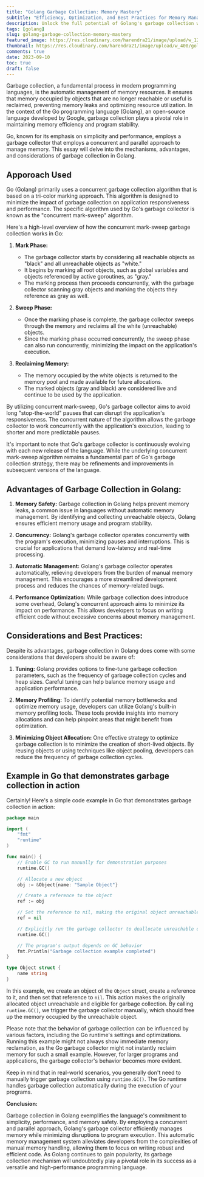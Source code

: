 ```yaml
---
title: "Golang Garbage Collection: Memory Mastery"
subtitle: "Efficiency, Optimization, and Best Practices for Memory Management in Go"
description: Unlock the full potential of Golang's garbage collection with our comprehensive guide. Discover essential techniques to optimize memory, enhance performance, and maintain program stability.
tags: [golang]
slug: golang-garbage-collection-memory-mastery
featured_image: https://res.cloudinary.com/harendra21/image/upload/w_1200/golangwithexample/garbage-collection_zw4vj7.png
thumbnail: https://res.cloudinary.com/harendra21/image/upload/w_400/golangwithexample/garbage-collection_zw4vj7.png
comments: true
date: 2023-09-10
toc: true
draft: false
---
```


Garbage collection, a fundamental process in modern programming languages, is the automatic management of memory resources. It ensures that memory occupied by objects that are no longer reachable or useful is reclaimed, preventing memory leaks and optimizing resource utilization. In the context of the Go programming language (Golang), an open-source language developed by Google, garbage collection plays a pivotal role in maintaining memory efficiency and program stability.

Go, known for its emphasis on simplicity and performance, employs a garbage collector that employs a concurrent and parallel approach to manage memory. This essay will delve into the mechanisms, advantages, and considerations of garbage collection in Golang.


## Apporoach Used

Go (Golang) primarily uses a concurrent garbage collection algorithm that is based on a tri-color marking approach. This algorithm is designed to minimize the impact of garbage collection on application responsiveness and performance. The specific algorithm used by Go's garbage collector is known as the "concurrent mark-sweep" algorithm.

Here's a high-level overview of how the concurrent mark-sweep garbage collection works in Go:

1.  **Mark Phase:**
    
    -   The garbage collector starts by considering all reachable objects as "black" and all unreachable objects as "white."
    -   It begins by marking all root objects, such as global variables and objects referenced by active goroutines, as "gray."
    -   The marking process then proceeds concurrently, with the garbage collector scanning gray objects and marking the objects they reference as gray as well.
2.  **Sweep Phase:**
    
    -   Once the marking phase is complete, the garbage collector sweeps through the memory and reclaims all the white (unreachable) objects.
    -   Since the marking phase occurred concurrently, the sweep phase can also run concurrently, minimizing the impact on the application's execution.
3.  **Reclaiming Memory:**
    
    -   The memory occupied by the white objects is returned to the memory pool and made available for future allocations.
    -   The marked objects (gray and black) are considered live and continue to be used by the application.

By utilizing concurrent mark-sweep, Go's garbage collector aims to avoid long "stop-the-world" pauses that can disrupt the application's responsiveness. The concurrent nature of the algorithm allows the garbage collector to work concurrently with the application's execution, leading to shorter and more predictable pauses.

It's important to note that Go's garbage collector is continuously evolving with each new release of the language. While the underlying concurrent mark-sweep algorithm remains a fundamental part of Go's garbage collection strategy, there may be refinements and improvements in subsequent versions of the language.

## Advantages of Garbage Collection in Golang:

1. **Memory Safety:** Garbage collection in Golang helps prevent memory leaks, a common issue in languages without automatic memory management. By identifying and collecting unreachable objects, Golang ensures efficient memory usage and program stability.

2. **Concurrency:** Golang's garbage collector operates concurrently with the program's execution, minimizing pauses and interruptions. This is crucial for applications that demand low-latency and real-time processing.

3. **Automatic Management:** Golang's garbage collector operates automatically, relieving developers from the burden of manual memory management. This encourages a more streamlined development process and reduces the chances of memory-related bugs.

4. **Performance Optimization:** While garbage collection does introduce some overhead, Golang's concurrent approach aims to minimize its impact on performance. This allows developers to focus on writing efficient code without excessive concerns about memory management.

## Considerations and Best Practices:

Despite its advantages, garbage collection in Golang does come with some considerations that developers should be aware of:

1. **Tuning:** Golang provides options to fine-tune garbage collection parameters, such as the frequency of garbage collection cycles and heap sizes. Careful tuning can help balance memory usage and application performance.

2. **Memory Profiling:** To identify potential memory bottlenecks and optimize memory usage, developers can utilize Golang's built-in memory profiling tools. These tools provide insights into memory allocations and can help pinpoint areas that might benefit from optimization.

3. **Minimizing Object Allocation:** One effective strategy to optimize garbage collection is to minimize the creation of short-lived objects. By reusing objects or using techniques like object pooling, developers can reduce the frequency of garbage collection cycles.


## Example in Go that demonstrates garbage collection in action
Certainly! Here's a simple code example in Go that demonstrates garbage collection in action:

```go
package main

import (
	"fmt"
	"runtime"
)

func main() {
	// Enable GC to run manually for demonstration purposes
	runtime.GC()

	// Allocate a new object
	obj := &Object{name: "Sample Object"}

	// Create a reference to the object
	ref := obj

	// Set the reference to nil, making the original object unreachable
	ref = nil

	// Explicitly run the garbage collector to deallocate unreachable objects
	runtime.GC()

	// The program's output depends on GC behavior
	fmt.Println("Garbage collection example completed")
}

type Object struct {
	name string
}
```

In this example, we create an object of the `Object` struct, create a reference to it, and then set that reference to `nil`. This action makes the originally allocated object unreachable and eligible for garbage collection. By calling `runtime.GC()`, we trigger the garbage collector manually, which should free up the memory occupied by the unreachable object.

Please note that the behavior of garbage collection can be influenced by various factors, including the Go runtime's settings and optimizations. Running this example might not always show immediate memory reclamation, as the Go garbage collector might not instantly reclaim memory for such a small example. However, for larger programs and applications, the garbage collector's behavior becomes more evident.

Keep in mind that in real-world scenarios, you generally don't need to manually trigger garbage collection using `runtime.GC()`. The Go runtime handles garbage collection automatically during the execution of your programs.


**Conclusion:**

Garbage collection in Golang exemplifies the language's commitment to simplicity, performance, and memory safety. By employing a concurrent and parallel approach, Golang's garbage collector efficiently manages memory while minimizing disruptions to program execution. This automatic memory management system alleviates developers from the complexities of manual memory handling, allowing them to focus on writing robust and efficient code. As Golang continues to gain popularity, its garbage collection mechanism will undoubtedly play a pivotal role in its success as a versatile and high-performance programming language.